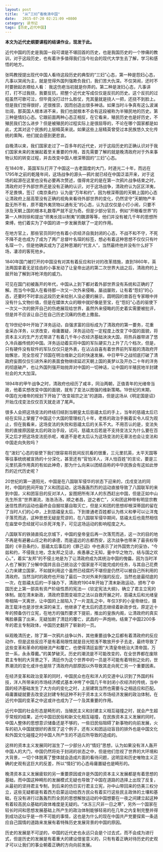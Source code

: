 ```yaml
---
layout: post
title:  "从“三妇”看晚清中国"
date:   2015-07-20 02:21:09 +0800
category: 读书记
tags: [历史,近代中国]
---
```

<p><strong>本文为近代史纲要课程的结课作业，现发于此。</strong></p>

<p>近代中国的历史是我国一段可谓是不堪回首的历史，也是我国历史的一个惨痛的教训，对于这段历史，也有着许多值得我们当今社会的现代大学生去了解，学习和感悟的地方。</p>

<p>张鸣教授提出现代中国人看待这段历史的典型的“三妇”心态，第一种是怨妇心态，凡事以哭闹为主，就是觉得外国列强欺负我们，我们苦大仇深。不仅哭闹，还时不时要掀起衣襟给人看： 我这伤疤当初就是你弄的。第二种是泼妇心态，凡事讲打，打不过我挠，我要反抗，把整个近代史写成仅仅是反抗的历史。这个反抗的过程虽然可歌可泣，但毕竟没打过什么胜仗，充其量就是挠人一把，还挠不到脸上。但是我们觉得很好，还很推崇，因而创造出很多神话。如果当时斗争真有这么波澜壮阔，那英国人根本进不来，我们也就根本不会有这段被称为半殖民地的历史。第三种是情妇心态。它跟前面两种心态正相反，在它看来，殖民历史也是好历史，不殖民我们怎么进步？但是被殖民的过程实际上是很屈辱的，不论在哪个国家都是如此，尤其对这个民族的上层精英来说。如果这些上层精英曾受过本民族悠久文化传统的熏陶，他们就会感到更悲哀。</p>


<!--more-->
<p id='more'></p>

<p>自晚清以来，我们国家走过了一百多年的近代史，对于这段历史的正确认识对于我们国家未来的发展起着至关重要的作用，首先需要了解的就是晚清政府对于外来事物认知的转变过程，并去改变中国人根深蒂固的“三妇”心态。</p>

<p>在1840年，英国军队打开了中国这一古老国度的大门，时道光二十年，而远在1795年之前的乾隆年间，这场战争的源头—鸦片就已经在中国泛滥开来，对于这场的起源在这里也没有必要再次赘述，值得肯定的是在第一次鸦片战争结束之时，清政府对于外部世界还是没有正确的认识，对于这场战争，清政府认为区区洋夷，不足畏惧，签订《南京条约》认为是“万年和约”，因为根深蒂固的天朝上国的心态让清政府上层高管没有正确的视角来看待外部世界的变化，仍然坚守“天朝物产丰盈无所不有，原不籍外夷货物以通有无”的心态，认为这仅仅是小打小闹，只要不涉及天朝上国的根本礼数尊严就不足为奇。但是少部分官员，例如“开眼看世界”的第一人林则徐和提出“师夷长技以制夷”的魏源等等，他们并没有被几千年的思想所束缚，他们着实为了中国的进一步发展贡献了一定的作用。</p>

<p>在地方官上，那些官员同时也有着小农经济自我封闭的心态，不战不和不守，不死不降不走也成为了成为了两广总督叶名琛的标签，想必有着这种思想不仅仅只有叶名琛一个，但是他确实成为了这种思潮的“代言人”，当然最终他并没有什么好下场，凄凉的客死他乡。</p>

<p>1840年国门被打开的中国没有对其有着反应和针对的改革措施，直到1860年，英法两国拿着无足挂齿的小事发动了让皇帝出逃的第二次世界大战之后，清政府的上层开始了解到洋枪洋炮的威力。</p>

<p>可见在国门初被轰开的年代，中国从上到下都对着外部世界没有系统和正确的了解。而当今中国人在看待那一次又一次外来侵略，屡战屡败，让有着“怨妇”的心态，还要时不时拿出这段历史来给别人没必要的展示，圆明园的兽首在专家眼中并没有什么文物价值，但是在媒体大众的眼中就好像是至宝，在“怨妇”心态的驱使下一次又一次的掀开自己的伤疤展现给世界，虽然外来侵略的历史着实需要被批评，但是并不应该让自己在自己历史沉痛的伤疤上撒盐。</p>

<p>在19世纪中叶开始了洋务运动，自强求富的目标成为了清政府的第一要务，花重金采办洋务，以求改变，毋庸置疑，洋务运动在一定程度上改变了中国的面貌，将资本主义的生产方式带进了有着几千年小农经济基础泱泱大国，将热兵器带进了悠久冷兵器传统的中国。洋务运动着实将中国的军队硬实力上升了几个档次，但是，只有硬件没有软件的军队仅仅只是外表，在沾沾自喜有着世界前列军舰的清政府开始懈怠，完全忽视了邻国在明治维新之后的快速发展。中日甲午之战彻底打破了清政府妄图仅仅引进外来的表面食物继续延迟天朝上国的美梦以及开办二十年的洋务的彻底破产，也让外国列强开始抛弃对中国的一切神话，让中国的半殖民地半封建社会的大大加深。</p>

<p>1894年的甲午战争之时，清政府也经历了咸丰，同治两朝，正值青年的光绪帝当政，他着实想改变中国的面貌，就有了变法以图强的维新策略。19世纪的末期，中国在光绪帝的规划下开始了“改变祖宗之法”的道路，但是这场从《明定国是诏》开始戊戌变法仅仅百天就走进了尾声。</p>

<p>很多人会把这场变法的终结归结到当朝皇太后慈禧太后的手上，当年的慈禧太后已经在实际上掌握了中国这个大国的管理权几十年，老练的政治手腕着实令人叹为观止，但在我看来，这场变法的失败和慈禧太后的关系不大。不用否认的是，变法失败的直接原因是太后的政治手段，试问，慈禧太后若是不支持变法又为什么要在百天之后才把这场变法扼杀呢，难道不是老太后认为这场变法的无章法也会让变法和中国走向失败吗？</p>

<p>在“泼妇”心态的驱使下我们很容易将民间反抗看的很重，三元里抗英，太平天国等等往事统统被宣扬的十分深化，甚至还有“官怕洋人，洋人怕百姓”的言论，要是三元里抗英作用真的有如此神奇，那为什么向来以团结自称的中华民族会有这如此惨烈的近代历史呢？</p>

<p>20世纪的第一道阳光，中国是在八国联军侵华的状态下迎来的，戊戌变法的同时，中国的民间开始了义和团运动，这场轰轰烈烈的运动直接导致了八国联军的来到中国，义和团盲目的反对洋人，妄图把所有洋人的东西赶出中国，但是正如中山先生所言“世界潮流，浩浩汤汤，顺之者昌，逆之者亡”，义和团这种带有明显宗教迷信性质的运动也最终会自掘坟墓自取灭亡，但是义和团的思想却根深蒂固的留在了当时人们的心中，上到慈禧皇太后，下到普通老百姓都认为练义和拳可以让洋鬼子落荒而逃，这种思想无疑是荒谬的，在八国联军侵华期间，慈禧太后也竟然相信在庙堂中念经就可以杀死洋鬼子，可见这场运动的影响程度之大。</p>

<p>八国联军的铁骑直捣北京城下，中国的皇帝皇后再一次落荒而逃，这一次的目的地不再是有避暑山庄之称的承德，而是遥远的古都西安，这次战争也带来了最丧权辱国的《辛丑条约》，慈禧太后事后的《罪己诏》中也表示了对外国势力的妥协，“今兹和约，不侵我土地，念友邦之见谅，疾愚暴之无知，量中华之物力，结与国之欢心。”，着实“友邦”的不侵土地是为了让清政府成为其统治中国的傀儡，因为当时洋人也了解到了分解中国并且自己统治这个国家是不可能完成的任务，与其自己花费心力来建立国家，不如就利用这个虽然已经腐朽不堪但是仍然可以被自己所利用的清政府。当然当时的政府也开始了最后一次对外来列强的反应，当然也是最彻底的一次，在慈禧太后的一手操办下，清政府1904年开始了清末新政运动，颁布了中国历史上第一部具有资产阶级性质的宪法—《钦定宪法大纲》，确立了君主立宪的体制。就在清末新政，清政府意图变祖宗之法以自救开展之时，慈禧太后和光绪皇帝相隔一天离世，让中国的上层陷入了一片混乱之中，年仅3岁的小皇帝继位，摄政王载沣也是涉世未深的亲王，他继承了老太后的遗志继续着新政步伐，原定近十年的预备仿行立宪，在地方的强烈要求下提前，推出的皇族内阁，让清政府的真实嘴脸暴露了出来，无疑加剧了清廷的覆亡，武昌的一声炮响，结束了中国2200多年的君主专制政体，中国历史翻开了崭新的一页。</p>

<p>纵观晚清历史，除了第一次鸦片战争以外，其他重要战争之后都有着清政府的反应动作，但是这些反应不是有着局限性就是目光短浅不敢放开步子去走，最终导致了这些变革和革命的相继流产和覆亡，也使得清廷妄图“大清皇帝统治大清帝国，万世一系，永永尊戴。”的美梦破灭。历史的潮流是不可能改变的，在全世界都在废除君主专制的大背景之下，清廷作为这个世界中的一员是不可能有着特别之处的，世界潮流的变化或许也是除了清政府内部原因以外导致其走向死亡另一个重要因素。</p>

<p>在经济变革和政治变革的同时，中国民众也在和洋人的交道中认识到了外国的科技，洋人所带来的市场经济模式基本冲垮了中国几千年封闭小农经济的传统，当中国的经济基础发生了大方向的变化之时，上层建筑当然也需要与之相适应和匹配。毋庸置疑就要去改变这封建专制这种不利于资本主义市场经济发展的政治体制，在近代中国的变革之中这或许也成为了一个及其重要的作用。</p>

<p>近代中国的社会形态是畸形的，当殖民主义和封建主义相互碰撞之时，就会产生超乎常规的结果，近代中国旧民俗和新文化相互碰撞，在民族资本主义发展的同时，中国人整体的思想意识储备还是不够的，一些旧民俗阻碍了新事物的向前发展，火车的初入中国就很好的表现了这个例子，还有义和团运动盲目的排外也是中国文化和外国文化碰撞之时中国人所产生的不适应所导致的造成的。</p>

<p>这样的资本主义发展同时滋生了一少部分人的“情妇”思想，认为如果没有洋人轰开中国人的大门，中国仍然将处于封闭的状态之中，但是他们忽视了世界的大环境和大背景，一切个体脱离了整体就会造成片面的看待问题，这明显和历史唯物主义正确的史观有这巨大的反差，所以“情妇”的心态毋庸置疑也是畸形的。</p>

<p>晚清资本主义发展疲软的另一重要原因或许是外国的资本主义发展都是有着思想的基础，而中国这种畸形的发展模式无疑也导致了中国在道路的选择上出现了反复，从最初的坚持君主专制，到后来的仿日实行君主立宪，孙中山带回来的仿美三权分立，这些无疑都是有着西方启蒙运动给西方民众有着实行这些民主政体的土壤和基础，在没有进行过轰轰烈烈全民的思想解放运动的中国想要在一夜之间建立起这种有着较高民众基础的政体难度是无疑的。“冰冻三尺非一日之寒”，另外一个国家在较长时间和思想发展基础上所产生的政治体制能够轻易的在几年之内复制完整并得到成功这似乎是一件不可能的事情，这也是为什么的现在中国共产党要探索一条适应自己国情的道路来发展有着特殊历史发展背景的中国的原因。</p>

<p>历史的发展是不可逆的，中国的近代史也永远只会是个过去式，而不会成为进行式，但是历史的发展是有着重大的建设借鉴意义的，只有有着正确对待历史的史观才可以让我们的事业朝着正确的方向向前发展。</p>

